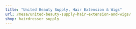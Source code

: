 ```yaml
---
title: "United Beauty Supply, Hair Extension & Wigs"
url: /mesa/united-beauty-supply-hair-extension-and-wigs/
shop: hairdresser supply
---
```

